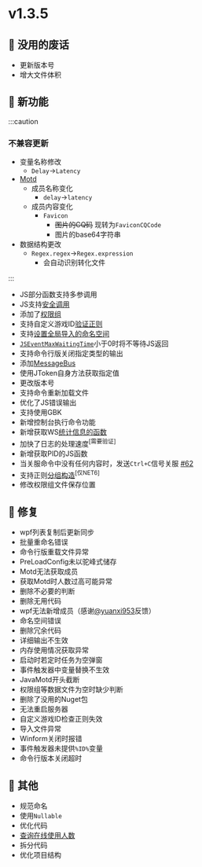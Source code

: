 # v1.3.5

## 🎉 没用的废话

- 更新版本号
- 增大文件体积

## 🚀 新功能

:::caution

### 不兼容更新

- 变量名称修改
  - `Delay`->`Latency`
- [Motd](../development/class/Motd)
  - 成员名称变化
    - `delay`->`latency`
  - 成员内容变化
    - `Favicon`
      - ~~图片的CQ码~~ 现转为`FaviconCQCode`
      - 图片的base64字符串
- 数据结构更改
  - `Regex.regex`->`Regex.expression`
    - 会自动识别转化文件

:::

- JS部分函数支持多参调用
- JS支持[安全调用](../development/function/serein#安全调用函数)
- 添加了[权限组](../development/permissionGroup)
- 支持自定义游戏ID[验证正则](../guide/member#食用方法)
- 支持[设置全局导入的命名空间](../guide/hiddenSettings#jsglobalassemblies)
- [`JSEventMaxWaitingTime`](../guide/hiddenSettings#jseventmaxwaitingtime)小于0时将不等待JS返回
- 支持命令行版关闭指定类型的输出
- 添加[MessageBus](../development/class/MessageBus)
- 使用JToken自身方法获取指定值
- 更改版本号
- 支持命令重新加载文件
- 优化了JS错误输出
- 支持使用GBK
- 新增控制台执行命令功能
- 新增获取WS[统计信息的函数](../development/function/msg#获取自身id使用serein缓存)
- 加快了日志的处理速度<sup>[需要验证]</sup>
- 新增获取PID的JS函数
- 当关服命令中没有任何内容时，发送`Ctrl+C`信号关服 [#62](https://github.com/Zaitonn/Serein/issues/62)
- 支持正则[分组构造](../guide/regex#正则表达式)<sup>[仅NET6]</sup>
- 修改权限组文件保存位置

## 🐛 修复

- wpf列表复制后更新同步
- 批量重命名错误
- 命令行版重载文件异常
- PreLoadConfig未以驼峰式储存
- Motd无法获取成员
- 获取Motd时人数过高可能异常
- 删除不必要的判断
- 删除无用代码
- wpf无法新增成员（感谢[@yuanxi953](https://github.com/yuanxi953)反馈）
- 命名空间错误
- 删除冗余代码
- 详细输出不生效
- 内存使用情况获取异常
- 启动时若定时任务为空弹窗
- 事件触发器中变量替换不生效
- JavaMotd开头截断
- 权限组等数据文件为空时缺少判断
- 删除了没用的Nuget包
- 无法重启服务器
- 自定义游戏ID检查正则失效
- 导入文件异常
- Winform关闭时报错
- 事件触发器未提供`%ID%`变量
- 命令行版本关闭超时

## 🧰 其他

- 规范命名
- 使用`Nullable`
- 优化代码
- [查询在线使用人数](/onlineCount)
- 拆分代码
- 优化项目结构
  